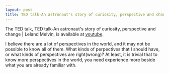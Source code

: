 ```yaml
---
layout: post
title: TED talk-An astronaut's story of curiosity, perspective and change | Leland Melvin
---
```

The TED talk, TED talk-An astronaut's story of curiosity, perspective and change | Leland Melvin, is available at [youtube](https://www.youtube.com/watch?v=McxUiTl61nY).  

I believe there are a lot of perspectives in the world, and it may not be possible to know all of them. What kinds of perpectives that I should have, or what kinds of perspectives are right(wrong)? At least, it is trivial that to know more perspectives in the world, you need experience more beside what you are already familiar with. 
